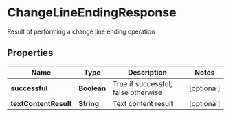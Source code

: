 

# ChangeLineEndingResponse

Result of performing a change line ending operation
## Properties

Name | Type | Description | Notes
------------ | ------------- | ------------- | -------------
**successful** | **Boolean** | True if successful, false otherwise |  [optional]
**textContentResult** | **String** | Text content result |  [optional]



